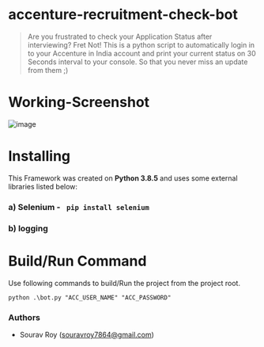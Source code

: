# accenture-recruitment-check-bot
> Are you frustrated to check your Application Status after interviewing? Fret Not! This is a python script to automatically login in to your Accenture in India account and print your current status on 30 Seconds interval to your console. So that you never miss an update from them ;)

# Working-Screenshot
![image](https://user-images.githubusercontent.com/85476817/121686794-42132200-cadf-11eb-908a-d07d5550db35.png)

# Installing
This Framework was created on **Python 3.8.5** and uses some external libraries listed below:
### a) Selenium - ```` pip install selenium````
### b) logging

# Build/Run Command
Use following commands to build/Run the project from the project root. 
````
python .\bot.py "ACC_USER_NAME" "ACC_PASSWORD" 
````

### Authors
* Sourav Roy (souravroy7864@gmail.com)
